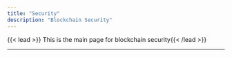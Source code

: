 ```yaml
---
title: "Security"
description: "Blockchain Security"
---
```



{{< lead >}} This is the main page for blockchain security{{< /lead >}}

---